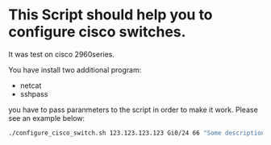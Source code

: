 # This Script should help you to configure cisco switches.

It was test on cisco 2960series.

You have  install two  additional program:

- netcat
- sshpass

you  have to pass paranmeters to the script in order to make it work. Please  see an example below:

``` bash
./configure_cisco_switch.sh 123.123.123.123 Gi0/24 66 "Some description"
```





